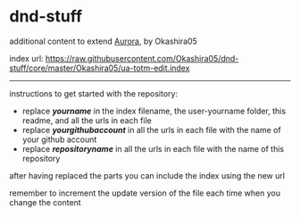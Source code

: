 # dnd-stuff
additional content to extend [Aurora](https://aurorabuilder.com/), by Okashira05

index url: https://raw.githubusercontent.com/Okashira05/dnd-stuff/core/master/Okashira05/ua-totm-edit.index

---

instructions to get started with the repository:

- replace ***yourname*** in the index filename, the user-yourname folder, this readme, and all the urls in each file
- replace ***yourgithubaccount*** in all the urls in each file with the name of your github account
- replace ***repositoryname*** in all the urls in each file with the name of this repository

after having replaced the parts you can include the index using the new url

remember to increment the update version of the file each time when you change the content
